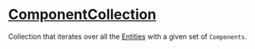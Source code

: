 # [ComponentCollection](ComponentCollection.hpp)

Collection that iterates over all the [Entities](../Entity.md) with a given set of `Components`.